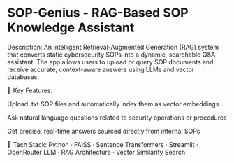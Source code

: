 # SOP-Genius - RAG-Based SOP Knowledge Assistant


Description:
An intelligent Retrieval-Augmented Generation (RAG) system that converts static cybersecurity SOPs into a dynamic, searchable Q&A assistant. The app allows users to upload or query SOP documents and receive accurate, context-aware answers using LLMs and vector databases.

🧠 Key Features:

Upload .txt SOP files and automatically index them as vector embeddings

Ask natural language questions related to security operations or procedures

Get precise, real-time answers sourced directly from internal SOPs

🔧 Tech Stack:
Python · FAISS · Sentence Transformers · Streamlit · OpenRouter LLM · RAG Architecture · Vector Similarity Search
